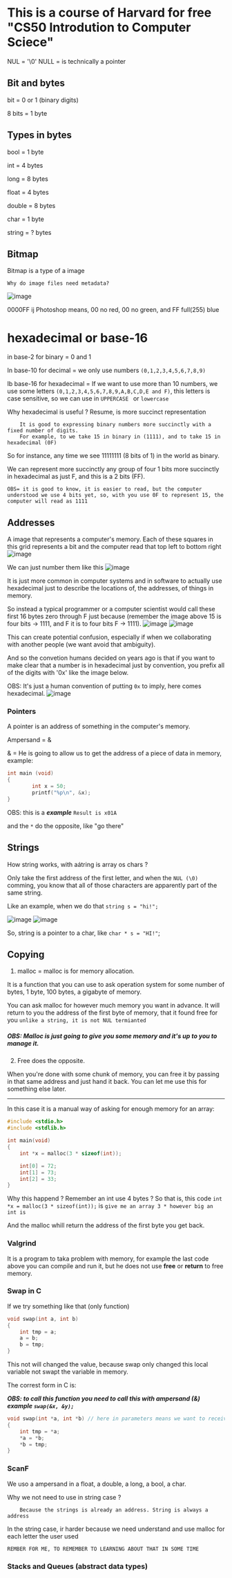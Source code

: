 # This is a course of Harvard for free "CS50 Introdution to Computer Sciece"

NUL = '\0'
NULL = is technically a pointer

## Bit and bytes 

bit = 0 or 1 (binary digits)

8 bits = 1 byte

## Types in bytes

bool = 1 byte

int = 4 bytes

long = 8 bytes

float = 4 bytes

double = 8 bytes

char = 1 byte

string = ? bytes

## Bitmap

Bitmap is a type of a image

`Why do image files need metadata?`

![image](https://user-images.githubusercontent.com/58439854/233751887-77bcabf6-7fa3-4616-b515-3a0911620fa0.png)

0000FF ij Photoshop means, 00 no red, 00 no green, and FF full(255) blue

# hexadecimal or base-16

in base-2 for binary = 0 and 1

In base-10 for decimal = we only use numbers `(0,1,2,3,4,5,6,7,8,9)`

Ib base-16 for hexadecimal = If we want to use more than 10 numbers, we use some letters `(0,1,2,3,4,5,6,7,8,9,A,B,C,D,E and F)`, this letters is case sensitive, so we can use in `UPPERCASE ` or `lowercase`

Why hexadecimal is useful ? Resume, is more succinct representation

        It is good to expressing binary numbers more succinctly with a fixed number of digits.
        For example, to we take 15 in binary in (1111), and to take 15 in hexadecimal (0F)

So for instance, any time we see 11111111 (8 bits of 1) in the world as binary.

We can represent more succinctly any group of four 1 bits more succinctly in hexadecimal as just F, and this is a 2 bits (FF).

`OBS= it is good to know, it is easier to read, but the computer understood we use 4 bits yet, so, with you use 0F to represent 15, the computer will read as 1111`

## Addresses

A image that represents a computer's memory. Each of these squares in this grid represents a bit and the computer read that top left to bottom right
![image](https://user-images.githubusercontent.com/58439854/233753956-db3331d1-60f8-4b4d-aa43-f43bfe0f634b.png)


We can just number them like this
![image](https://user-images.githubusercontent.com/58439854/233754138-9b22e73b-53f4-4716-85e8-abcbbedf52f2.png)

It is just more common in computer systems and in software to actually use hexadecimal just to describe the locations of, the addresses, of things in memory.

So instead a typical programmer or a computer scientist would call these first 16 bytes zero through F just because (remember the image above 15 is four bits -> 1111, and F it is to four bits F -> 1111).
![image](https://user-images.githubusercontent.com/58439854/233754296-f003c931-5d77-417c-9869-fd21814f21ce.png)
![image](https://user-images.githubusercontent.com/58439854/233754353-779fac03-2ffd-4ebb-b684-7e0cad46e077.png)

This can create potential confusion, especially if when we collaborating with another people (we want avoid that ambiguity).

And so the convetion humans decided on years ago  is that if you want to make clear that a number is in hexadecimal just by convention, you prefix all of the digits with '0x' like the image below.

OBS: It's just a human convention of putting `0x` to imply, here comes hexadecimal.
![image](https://user-images.githubusercontent.com/58439854/233754629-84314d0c-3e2c-44d1-9b56-284ed49533f2.png)

### Pointers

A pointer is an address of something in the computer's memory.

Ampersand = &

& = He is going to allow us to get the address of a piece of data in memory, example:
```c
int main (void)
{
        int x = 50;
        printf("%p\n", &x);
}
```
OBS: this is a ***example*** `Result is x01A`

and the `*` do the opposite, like "go there"

## Strings

How string works, with aátring is array os chars ?

Only take the first address of the first letter, and when the `NUL (\0)` comming, you know that all of those characters are apparently part of the same string.

Like an example, when we do that `string s = "hi!";`

![image](https://user-images.githubusercontent.com/58439854/233808409-98573d09-1af0-4166-b420-43df24711fe9.png)
![image](https://user-images.githubusercontent.com/58439854/233808420-2493f0bb-6944-4146-a038-704b5dfe2646.png)

So, string is a pointer to a char, like `char * s = "HI!"`;

## Copying

1. malloc = malloc is for memory allocation.

It is a function that you can use to ask operation system for some number of bytes, 1 byte, 100 bytes, a gigabyte of memory.

You can ask malloc for however much memory you want in advance. It will return to you the address of the first byte of memory, that it found free for you `unlike a string, it is not NUL termianted`

##### OBS: Malloc is just going to give you some memory and it's up to you to manage it.

2. Free does the opposite.

When you're done with some chunk of memory, you can free it by passing in that same address and just hand it back. You can let me use this for something else later.

____________________________________________________________________________

In this case it is a manual way of asking for enough memory for an array:

```c
#include <stdio.h>
#include <stdlib.h>

int main(void)
{
    int *x = malloc(3 * sizeof(int));

    int[0] = 72;
    int[1] = 73;
    int[2] = 33;
}
```

Why this happend ? Remember an int use 4 bytes ? So that is, this code `int *x = malloc(3 * sizeof(int));` is `give me an array 3 * however big an int is`

And the malloc whill return the address of the first byte you get back.

### Valgrind

It is a program to taka problem with memory, for example the last code above you can compile and run it, but he does not use **free** or **return** to free memory.

### Swap in C

If we try something like that (only function)

```c
void swap(int a, int b)
{
    int tmp = a;
    a = b;
    b = tmp;
}
```

This not will changed the value, because swap only changed this local variable not swapt the variable in memory.

The correst form in C is:

***OBS: to call this function you need to call this with ampersand (&) example `swap(&x, &y);`***

```c
void swap(int *a, int *b) // here in parameters means we want to receive a address of variables
{
    int tmp = *a;
    *a = *b;
    *b = tmp;
}
```


### ScanF

 We uso a ampersand in a float, a double, a long, a bool, a char.

 Why we not need to use in string case ? 

        Because the strings is already an address. String is always a address


In the string case, ir harder because we need understand and use malloc for each letter the user used

`REMBER FOR ME, TO REMEMBER TO LEARNING ABOUT THAT IN SOME TIME`


### Stacks and Queues (abstract data types)